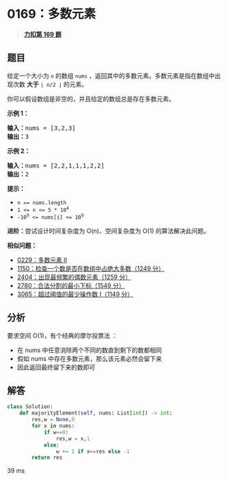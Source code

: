 # 0169：多数元素


> <u>**[力扣第 169 题](https://leetcode.cn/problems/majority-element/)**</u>

## 题目

<p>给定一个大小为 <code>n</code><em> </em>的数组 <code>nums</code> ，返回其中的多数元素。多数元素是指在数组中出现次数 <strong>大于</strong> <code>⌊ n/2 ⌋</code> 的元素。</p>

<p>你可以假设数组是非空的，并且给定的数组总是存在多数元素。</p>



<p><strong>示例 1：</strong></p>

<pre>
<strong>输入：</strong>nums = [3,2,3]
<strong>输出：</strong>3</pre>

<p><strong>示例 2：</strong></p>

<pre>
<strong>输入：</strong>nums = [2,2,1,1,1,2,2]
<strong>输出：</strong>2
</pre>


<strong>提示：</strong>

<ul>
<li><code>n == nums.length</code></li>
<li><code>1 &lt;= n &lt;= 5 * 10<sup>4</sup></code></li>
<li><code>-10<sup>9</sup> &lt;= nums[i] &lt;= 10<sup>9</sup></code></li>
</ul>



<p><strong>进阶：</strong>尝试设计时间复杂度为 O(n)、空间复杂度为 O(1) 的算法解决此问题。</p>


**相似问题：**
- [0229：多数元素 II](/leetcode/0229)
- [1150：检查一个数是否在数组中占绝大多数（1249 分）](/leetcode/1150)
- [2404：出现最频繁的偶数元素（1259 分）](/leetcode/2404)
- [2780：合法分割的最小下标（1549 分）](/leetcode/2780)
- [3065：超过阈值的最少操作数 I（1149 分）](/leetcode/3065)


## 分析

要求空间 O(1)，有个经典的摩尔投票法 ：
- 在 nums 中任意消除两个不同的数直到剩下的数都相同
- 假如 nums 中存在多数元素，那么该元素必然会留下来
- 因此返回最终留下来的数即可
 
## 解答

```python
class Solution:
    def majorityElement(self, nums: List[int]) -> int:
        res,w = None,0
        for x in nums:
            if w==0:
                res,w = x,1
            else:
                w += 1 if x==res else -1
        return res
```
39 ms


